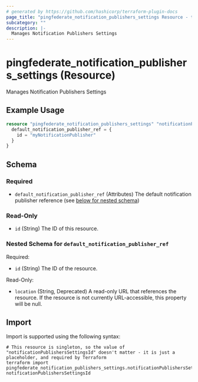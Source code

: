 ```yaml
---
# generated by https://github.com/hashicorp/terraform-plugin-docs
page_title: "pingfederate_notification_publishers_settings Resource - terraform-provider-pingfederate"
subcategory: ""
description: |-
  Manages Notification Publishers Settings
---
```


# pingfederate_notification_publishers_settings (Resource)

Manages Notification Publishers Settings

## Example Usage

```terraform
resource "pingfederate_notification_publishers_settings" "notificationPublishersSettingsExample" {
  default_notification_publisher_ref = {
    id = "myNotificationPublisher"
  }
}
```

<!-- schema generated by tfplugindocs -->
## Schema

### Required

- `default_notification_publisher_ref` (Attributes) The default notification publisher reference (see [below for nested schema](#nestedatt--default_notification_publisher_ref))

### Read-Only

- `id` (String) The ID of this resource.

<a id="nestedatt--default_notification_publisher_ref"></a>
### Nested Schema for `default_notification_publisher_ref`

Required:

- `id` (String) The ID of the resource.

Read-Only:

- `location` (String, Deprecated) A read-only URL that references the resource. If the resource is not currently URL-accessible, this property will be null.

## Import

Import is supported using the following syntax:

```shell
# This resource is singleton, so the value of "notificationPublishersSettingsId" doesn't matter - it is just a placeholder, and required by Terraform
terraform import pingfederate_notification_publishers_settings.notificationPublishersSettingsExample notificationPublishersSettingsId
```

